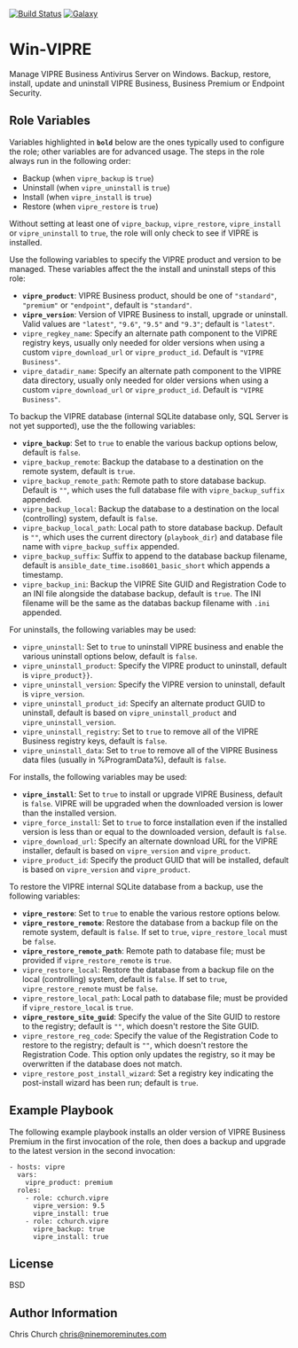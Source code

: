 [![Build Status](http://img.shields.io/travis/cchurch/ansible-role-win-vipre.svg)](https://travis-ci.org/cchurch/ansible-role-win-vipre)
[![Galaxy](http://img.shields.io/badge/galaxy-cchurch.win--vipre-blue.svg)](https://galaxy.ansible.com/cchurch/win-vipre/)

Win-VIPRE
=========

Manage VIPRE Business Antivirus Server on Windows. Backup, restore, install,
update and uninstall VIPRE Business, Business Premium or Endpoint Security.

Role Variables
--------------

Variables highlighted in **`bold`** below are the ones typically used to
configure the role; other variables are for advanced usage. The steps in the
role always run in the following order:

- Backup (when `vipre_backup` is `true`)
- Uninstall (when `vipre_uninstall` is `true`)
- Install (when `vipre_install` is `true`)
- Restore (when `vipre_restore` is `true`)

Without setting at least one of `vipre_backup`, `vipre_restore`, `vipre_install`
or `vipre_uninstall` to `true`, the role will only check to see if VIPRE is
installed.

Use the following variables to specify the VIPRE product and version to be
managed. These variables affect the the install and uninstall steps of this role:

- **`vipre_product`**: VIPRE Business product, should be one of `"standard"`,
  `"premium"` or `"endpoint"`, default is `"standard"`.
- **`vipre_version`**: Version of VIPRE Business to install, upgrade or uninstall.
  Valid values are `"latest"`, `"9.6"`, `"9.5"` and `"9.3"`; default is `"latest"`.
- `vipre_regkey_name`: Specify an alternate path component to the VIPRE registry
  keys, usually only needed for older versions when using a custom
  `vipre_download_url` or `vipre_product_id`. Default is `"VIPRE Business"`.
- `vipre_datadir_name`: Specify an alternate path component to the VIPRE data
  directory, usually only needed for older versions when using a custom
  `vipre_download_url` or `vipre_product_id`. Default is `"VIPRE Business"`.

To backup the VIPRE database (internal SQLite database only, SQL Server is not
yet supported), use the the following variables:

- **`vipre_backup`**: Set to `true` to enable the various backup options below,
  default is `false`.
- `vipre_backup_remote`: Backup the database to a destination on the remote
  system, default is `true`.
- `vipre_backup_remote_path`: Remote path to store database backup. Default is
  `""`, which uses the full database file with `vipre_backup_suffix` appended.
- `vipre_backup_local`: Backup the database to a destination on the local
  (controlling) system, default is `false`.
- `vipre_backup_local_path`: Local path to store database backup. Default is
  `""`, which uses the current directory (`playbook_dir`) and database file name
  with `vipre_backup_suffix` appended.
- `vipre_backup_suffix`: Suffix to append to the database backup filename,
  default is `ansible_date_time.iso8601_basic_short` which appends a timestamp.
- `vipre_backup_ini`: Backup the VIPRE Site GUID and Registration Code to an INI
  file alongside the database backup, default is `true`. The INI filename will
  be the same as the databas backup filename with `.ini` appended.

For uninstalls, the following variables may be used:

- `vipre_uninstall`: Set to `true` to uninstall VIPRE business and enable the
  various uninstall options below, default is `false`.
- `vipre_uninstall_product`: Specify the VIPRE product to uninstall, default is
  `vipre_product}}`.
- `vipre_uninstall_version`: Specify the VIPRE version to uninstall, default is
  `vipre_version`.
- `vipre_uninstall_product_id`: Specify an alternate product GUID to uninstall,
  default is based on `vipre_uninstall_product` and `vipre_uninstall_version`.
- `vipre_uninstall_registry`: Set to `true` to remove all of the VIPRE Business
  registry keys, default is `false`.
- `vipre_uninstall_data`: Set to `true` to remove all of the VIPRE Business data
  files (usually in %ProgramData%), default is `false`.

For installs, the following variables may be used:

- **`vipre_install`**: Set to `true` to install or upgrade VIPRE Business, default
  is `false`. VIPRE will be upgraded when the downloaded version is lower than
  the installed version.
- `vipre_force_install`: Set to `true` to force installation even if the
  installed version is less than or equal to the downloaded version, default is
  `false`.
- `vipre_download_url`: Specify an alternate download URL for the VIPRE
  installer, default is based on `vipre_version` and `vipre_product`.
- `vipre_product_id`: Specify the product GUID that will be installed, default
  is based on `vipre_version` and `vipre_product`.

To restore the VIPRE internal SQLite database from a backup, use the following
variables:

- **`vipre_restore`**: Set to `true` to enable the various restore options below.
- **`vipre_restore_remote`**: Restore the database from a backup file on the remote
  system, default is `false`. If set to `true`, `vipre_restore_local` must be
  `false`.
- **`vipre_restore_remote_path`**: Remote path to database file; must be provided if
  `vipre_restore_remote` is `true`.
- `vipre_restore_local`: Restore the database from a backup file on the local
  (controlling) system, default is `false`. If set to `true`,
  `vipre_restore_remote` must be `false`.
- `vipre_restore_local_path`: Local path to database file; must be provided if
  `vipre_restore_local` is `true`.
- **`vipre_restore_site_guid`**: Specify the value of the Site GUID to restore to
  the registry; default is `""`, which doesn't restore the Site GUID.
- `vipre_restore_reg_code`: Specify the value of the Registration Code to
  restore to the registry; default is `""`, which doesn't restore the
  Registration Code. This option only updates the registry, so it may be
  overwritten if the database does not match.
- `vipre_restore_post_install_wizard`: Set a registry key indicating the
  post-install wizard has been run; default is `true`.

Example Playbook
----------------

The following example playbook installs an older version of VIPRE Business
Premium in the first invocation of the role, then does a backup and upgrade to
the latest version in the second invocation:

    - hosts: vipre
      vars:
        vipre_product: premium
      roles:
        - role: cchurch.vipre
          vipre_version: 9.5
          vipre_install: true
        - role: cchurch.vipre
          vipre_backup: true
          vipre_install: true

License
-------

BSD

Author Information
------------------

Chris Church <chris@ninemoreminutes.com>
